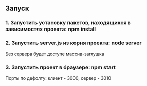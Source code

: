 ## Запуск

### 1. Запустить установку пакетов, находящихся в зависимостях проекта: npm install

### 2. Запустить server.js из корня проекта: node server

Без сервера будет доступе массив-заглушка

### 3. Запустить проект в браузере: npm start

Порты по дефолту: клиент - 3000, сервер - 3010
